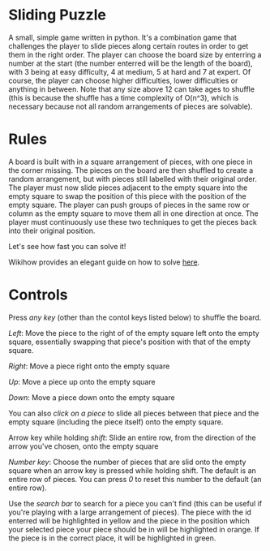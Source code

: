 # Sliding Puzzle
A small, simple game written in python. It's a combination game that challenges the player to slide pieces along certain routes in order to get them in the right order. The player can choose the board size by enterring a number at the start (the number enterred will be the length of the board), with 3 being at easy difficulty, 4 at medium,  5 at hard and 7 at expert. Of course, the player can choose higher difficulties, lower difficulties or anything in between. Note that any size above 12 can take ages to shuffle (this is because the shuffle has a time complexity of O(n^3), which is necessary because not all random arrangements of pieces are solvable).

# Rules
A board is built with in a square arrangement of pieces, with one piece in the corner missing. The pieces on the board are then shuffled to create a random arrangement, but with pieces still labelled with their original order. The player must now slide pieces adjacent to the empty square into the empty square to swap the position of this piece with the position of the empty square. The player can push groups of pieces in the same row or column as the empty square to move them all in one direction at once. The player must continuously use these two techniques to get the pieces back into their original position.

Let's see how fast you can solve it!

Wikihow provides an elegant guide on how to solve [here](https://www.wikihow.com/Solve-Slide-Puzzles).

# Controls
Press *any key* (other than the contol keys listed below) to shuffle the board.

*Left*: Move the piece to the right of of the empty square left onto the empty square, essentially swapping that piece's position with that of the empty square.

*Right*: Move a piece right onto the empty square

*Up*: Move a piece up onto the empty square

*Down*: Move a piece down onto the empty square

You can also *click on a piece* to slide all pieces between that piece and the empty square (including the piece itself) onto the empty square.

Arrow key while holding *shift*: Slide an entire row, from the direction of the arrow you've chosen, onto the empty square

*Number key*: Choose the number of pieces that are slid onto the empty square when an arrow key is pressed while holding shift. The default is an entire row of pieces. You can press *0* to reset this number to the default (an entire row).

Use the *search bar* to search for a piece you can't find (this can be useful if you're playing with a large arrangement of pieces). The piece with the id enterred will be highlighted in yellow and the piece in the position which your selected piece your piece should be in will be highlighted in orange. If the piece is in the correct place, it will be highlighted in green.
